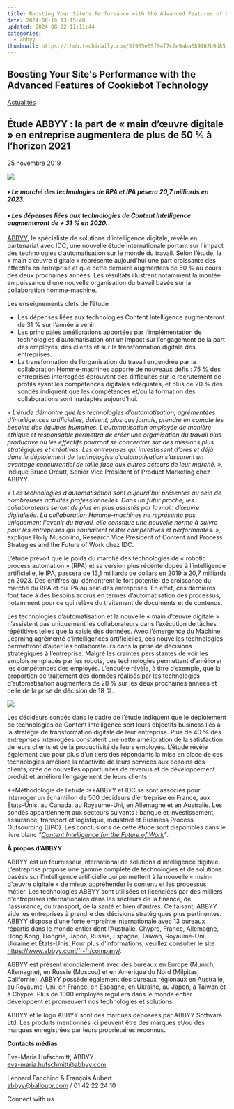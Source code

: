 ```yaml
---
title: Boosting Your Site's Performance with the Advanced Features of Cookiebot Technology
date: 2024-08-19 13:15:48
updated: 2024-08-22 11:11:44
categories:
  - abbyy
thumbnail: https://thmb.techidaily.com/5f965e05f94f7cfe9aba689162b9d85f8fa664dac189080f055bab6b3b9724f8.jpg
---
```


## Boosting Your Site's Performance with the Advanced Features of Cookiebot Technology

[Actualités](https://tools.techidaily.com/abbyy/products/)

## Étude ABBYY : la part de « main d’œuvre digitale » en entreprise augmentera de plus de 50 % à l’horizon 2021

25 novembre 2019

![](https://content.abbyy.com/-/media/project/abbyy/abbyy/branchtemplates/shutterstock_1272462163_1296-x-729.jpg?h=729&iar=0&w=1296)

#### _• Le marché des technologies de RPA et IPA pèsera 20,7 milliards en 2023._

#### _• Les dépenses liées aux technologies de Content Intelligence augmenteront de + 31 % en 2020._

[ABBYY](https://tools.techidaily.com/abbyy/products/), le spécialiste de solutions d’intelligence digitale, révèle en partenariat avec IDC, une nouvelle étude internationale portant sur l'impact des technologies d’automatisation sur le monde du travail. Selon l’étude, la « main d’œuvre digitale » représente aujourd’hui une part croissante des effectifs en entreprise et que cette dernière augmentera de 50 % au cours des deux prochaines années. Les résultats illustrent notamment la montée en puissance d’une nouvelle organisation du travail basée sur la collaboration homme-machine.

Les enseignements clefs de l’étude :

* Les dépenses liées aux technologies Content Intelligence augmenteront de 31 % sur l’année à venir.
* Les principales améliorations apportées par l’implémentation de technologies d’automatisation ont un impact sur l’engagement de la part des employés, des clients et sur la transformation digitale des entreprises.
* La transformation de l’organisation du travail engendrée par la collaboration Homme-machines apporte de nouveaux défis : 75 % des entreprises interrogées éprouvent des difficultés sur le recrutement de profils ayant les compétences digitales adéquates, et plus de 20 % des sondés indiquent que les compétences et/ou la formation des collaborations sont inadaptés aujourd’hui.

_« L’étude démontre que les technologies d’automatisation, agrémentées d’intelligences artificielles, doivent, plus que jamais, prendre en compte les besoins des équipes humaines. L’automatisation employée de manière éthique et responsable permettra de créer une organisation du travail plus productive où les effectifs pourront se concentrer sur des missions plus stratégiques et créatives. Les entreprises qui investissent d’ores et déjà dans le déploiement de technologies d’automatisation s’assurent un avantage concurrentiel de taille face aux autres acteurs de leur marché. »,_ indique Bruce Orcutt, Senior Vice President of Product Marketing chez ABBYY.

_« Les technologies d’automatisation sont aujourd’hui présentes au sein de nombreuses activités professionnelles. Dans un futur proche, les collaborateurs seront de plus en plus assistés par la main d’œuvre digitalisée. La collaboration Homme-machines ne représente pas uniquement l'avenir du travail, elle constitue une nouvelle norme à suivre pour les entreprises qui souhaitent rester compétitives et performantes. »,_ explique Holly Muscolino, Research Vice President of Content and Process Strategies and the Future of Work chez IDC.

L’étude prévoit que le poids du marché des technologies de « robotic process automation » (RPA) et sa version plus récente dopée à l’intelligence artificielle, le IPA, passera de 13,1 milliards de dollars en 2019 à 20,7 milliards en 2023\. Des chiffres qui démontrent le fort potentiel de croissance du marché du RPA et du IPA au sein des entreprises. En effet, ces dernières font face à des besoins accrus en termes d’automatisation des processus, notamment pour ce qui relève du traitement de documents et de contenus.

Les technologies d’automatisation et la nouvelle « main d’œuvre digitale » n’assistent pas uniquement les collaborateurs dans l’exécution de tâches répétitives telles que la saisie des données. Avec l’émergence du Machine Learning agrémenté d’intelligences artificielles, ces nouvelles technologies permettront d’aider les collaborateurs dans la prise de décisions stratégiques à l’entreprise. Malgré les craintes persistantes de voir les emplois remplacés par les robots, ces technologies permettent d’améliorer les compétences des employés. L’enquête révèle, à titre d’exemple, que la proportion de traitement des données réalisés par les technologies d’automatisation augmentera de 28 % sur les deux prochaines années et celle de la prise de décision de 18 %.

![](https://static1.abbyy.com/abbyycommedia/23930/french-pr.png)

  
Les décideurs sondés dans le cadre de l’étude indiquent que le déploiement de technologies de Content Intelligence sert leurs objectifs business liés à la stratégie de transformation digitale de leur entreprise. Plus de 40 % des entreprises interrogées constatent une nette amélioration de la satisfaction de leurs clients et de la productivité de leurs employés. L’étude révèle également que pour plus d’un tiers des répondants la mise en place de ces technologies améliore la réactivité de leurs services aux besoins des clients, crée de nouvelles opportunités de revenus et de développement produit et améliore l’engagement de leurs clients.

**Méthodologie de l’étude :**ABBYY et IDC se sont associés pour interroger un échantillon de 500 décideurs d’entreprise en France, aux États-Unis, au Canada, au Royaume-Uni, en Allemagne et en Australie. Les sondés appartiennent aux secteurs suivants : banque et investissement, assurance, transport et logistique, industriel et Business Process Outsourcing (BPO). Les conclusions de cette étude sont disponibles dans le livre blanc _"[Content Intelligence for the Future of Work](https://tools.techidaily.com/abbyy/products/)"_.
  
  
**À propos d’ABBYY** 

ABBYY est un fournisseur international de solutions d'intelligence digitale. L’entreprise propose une gamme complète de technologies et de solutions basées sur l'intelligence artificielle qui permettent à la nouvelle « main-d’œuvre digitale » de mieux appréhender le contenu et les processus métier. Les technologies ABBYY sont utilisées et licenciées par des milliers d'entreprises internationales dans les secteurs de la finance, de l'assurance, du transport, de la santé et bien d'autres. Ce faisant, ABBYY aide les entreprises à prendre des décisions stratégiques plus pertinentes. ABBYY dispose d’une forte empreinte internationale avec 13 bureaux répartis dans le monde entier dont l’Australie, Chypre, France, Allemagne, Hong Kong, Hongrie, Japon, Russie, Espagne, Taiwan, Royaume-Uni, Ukraine et États-Unis. Pour plus d'informations, veuillez consulter le site <https://www.abbyy.com/fr-fr/company/>.

ABBYY est présent mondialement avec des bureaux en Europe (Munich, Allemagne), en Russie (Moscou) et en Amérique du Nord (Milpitas, Californie). ABBYY possède également des bureaux régionaux en Australie, au Royaume-Uni, en France, en Espagne, en Ukraine, au Japon, à Taiwan et à Chypre. Plus de 1000 employés réguliers dans le monde entier développent et promeuvent nos technologies et solutions.

ABBYY et le logo ABBYY sont des marques déposées par ABBYY Software Ltd. Les produits mentionnés ici peuvent être des marques et/ou des marques enregistrées par leurs propriétaires reconnus.

**Contacts médias**

Eva-Maria Hufschmitt, ABBYY  
[eva-maria.hufschmitt@abbyy.com](https://tools.techidaily.com/abbyy/products/)

Léonard Facchino & François Aubert  
[abbyy@balloupr.com](https://tools.techidaily.com/abbyy/products/) / 01 42 22 24 10

Connect with us

<ins class="adsbygoogle"
     style="display:block"
     data-ad-format="autorelaxed"
     data-ad-client="ca-pub-7571918770474297"
     data-ad-slot="1223367746"></ins>



<ins class="adsbygoogle"
     style="display:block"
     data-ad-client="ca-pub-7571918770474297"
     data-ad-slot="8358498916"
     data-ad-format="auto"
     data-full-width-responsive="true"></ins>
